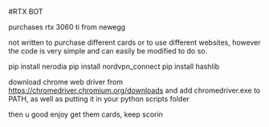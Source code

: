 #RTX BOT

purchases rtx 3060 ti from newegg

not written to purchase different cards or to use different websites, however the code is very simple and can easily be modified to do so.

pip install nerodia
pip install nordvpn_connect
pip install hashlib

download chrome web driver from https://chromedriver.chromium.org/downloads and add chromedriver.exe to PATH, as well as putting it in your python scripts folder

then u good enjoy get them cards, keep scorin
